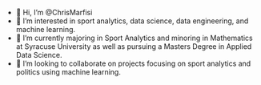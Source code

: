 - 👋 Hi, I’m @ChrisMarfisi
- 👀 I’m interested in sport analytics, data science, data engineering, and machine learning.
- 🌱 I’m currently majoring in Sport Analytics and minoring in Mathematics at Syracuse University as well as pursuing a Masters Degree in Applied Data Science.
- 💞️ I’m looking to collaborate on projects focusing on sport analytics and politics using machine learning.

<!---
ChrisMarfisi/ChrisMarfisi is a ✨ special ✨ repository because its `README.md` (this file) appears on your GitHub profile.
You can click the Preview link to take a look at your changes.
--->
